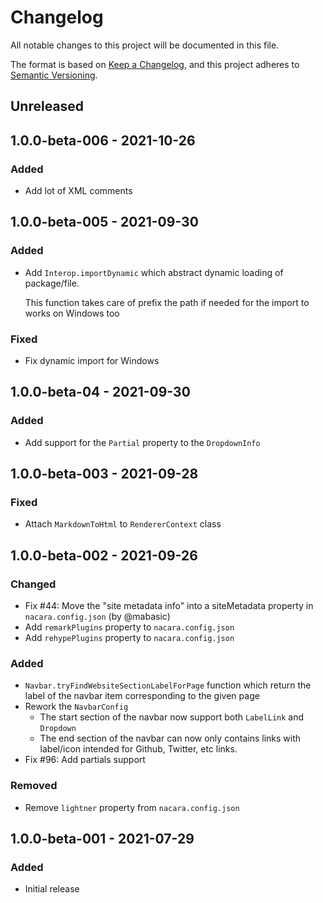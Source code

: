 # Changelog
All notable changes to this project will be documented in this file.

The format is based on [Keep a Changelog](https://keepachangelog.com/en/1.0.0/),
and this project adheres to [Semantic Versioning](https://semver.org/spec/v2.0.0.html).

## Unreleased

## 1.0.0-beta-006 - 2021-10-26

### Added

* Add lot of XML comments

## 1.0.0-beta-005 - 2021-09-30

### Added

* Add `Interop.importDynamic` which abstract dynamic loading of package/file.

    This function takes care of prefix the path if needed for the import to works on Windows too

### Fixed

* Fix dynamic import for Windows

## 1.0.0-beta-04 - 2021-09-30

### Added

* Add support for the `Partial` property to the `DropdownInfo`

## 1.0.0-beta-003 - 2021-09-28

### Fixed

* Attach `MarkdownToHtml` to `RendererContext` class

## 1.0.0-beta-002 - 2021-09-26

### Changed

* Fix #44: Move the "site metadata info" into a siteMetadata property in `nacara.config.json` (by @mabasic)
* Add `remarkPlugins` property to `nacara.config.json`
* Add `rehypePlugins` property to `nacara.config.json`

### Added

* `Navbar.tryFindWebsiteSectionLabelForPage` function which return the label of the navbar item corresponding to the given page
* Rework the `NavbarConfig`
    - The start section of the navbar now support both `LabelLink` and `Dropdown`
    - The end section of the navbar can now only contains links with label/icon intended for Github, Twitter, etc links.
* Fix #96: Add partials support

### Removed

* Remove `lightner` property from `nacara.config.json`

## 1.0.0-beta-001 - 2021-07-29

### Added

* Initial release
